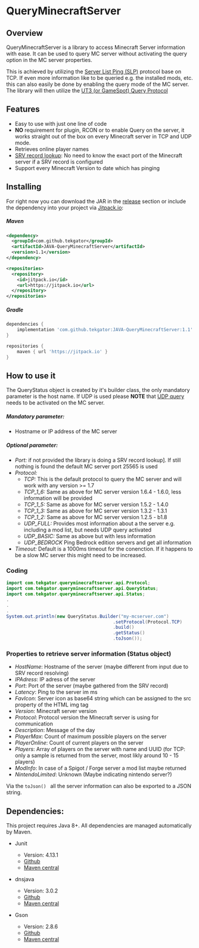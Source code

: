 # QueryMinecraftServer

## Overview

QueryMinecraftServer is a library to access Minecraft Server information with ease.
It can be used to query MC server without activating the query option in the MC 
server properties. 

This is achieved by utilizing the [Server List Ping (SLP)](https://wiki.vg/Server_List_Ping#Ping_Process) protocol base on TCP.
If even more information like to be queried e.g. the installed mods, etc. this can 
also easily be done by enabling the query mode of the MC server. The library will then 
utilize the [UT3 (or GameSpot) Query Protocol](https://wiki.vg/Query)

## Features
- Easy to use with just one line of code
- **NO** requirement for plugin, RCON or to enable Query on the server, it works straight out of the box on every Minecraft server in TCP and UDP mode.
- Retrieves online player names
- [SRV record lookup](https://www.namecheap.com/support/knowledgebase/article.aspx/9765/2208/how-can-i-link-my-domain-name-to-a-minecraft-server): No need to know the exact port of the Minecraft server if a SRV record is configured
- Support every Minecraft Version to date which has pinging

## Installing

For right now you can download the JAR in the [release](https://github.com/tekgator/JAVA-QueryMinecraftServer/releases) section or include the dependency into your project via [Jitpack.io](https://jitpack.io/#tekgator/JAVA-QueryMinecraftServer):

##### Maven
```xml
<dependency>
  <groupId>com.github.tekgator</groupId>
  <artifactId>JAVA-QueryMinecraftServer</artifactId>
  <version>1.1</version>
</dependency>
```
```xml
<repositories>
  <repository>
    <id>jitpack.io</id>
    <url>https://jitpack.io</url>
  </repository>
</repositories>
```

##### Gradle
```gradle
dependencies {
    implementation 'com.github.tekgator:JAVA-QueryMinecraftServer:1.1'
}

repositories {
    maven { url 'https://jitpack.io' }
}
```

## How to use it

The QueryStatus object is created by it's builder class, the only mandatory parameter 
is the host name.
If UDP is used please **NOTE** that [UDP query](https://wiki.vg/Query) needs to be activated on the MC server.

##### Mandatory parameter:
- Hostname or IP address of the MC server

##### Optional parameter:
- *Port:* if not provided the library is doing a SRV record lookup]. If still nothing is found the default MC server port 25565 is used
- *Protocol:*
  - *TCP:* This is the default protocol to query the MC server and will work with any version >= 1.7
  - *TCP_1_6:* Same as above for MC server version 1.6.4 - 1.6.0, less information will be provided
  - *TCP_1_5:* Same as above for MC server version 1.5.2 - 1.4.0
  - *TCP_1_3:* Same as above for MC server version 1.3.2 - 1.3.1
  - *TCP_1_2:* Same as above for MC server version 1.2.5 - b1.8
  - *UDP_FULL:* Provides most information about a the server e.g. including a mod list, but needs UDP query activated
  - *UDP_BASIC:* Same as above but with less information
  - *UDP_BEDROCK* Ping Bedrock edition servers and get all information
- *Timeout:* Default is a 1000ms timeout for the conenction. If it happens to be a slow MC server this might need to be increased.

### Coding

```Java
import com.tekgator.queryminecraftserver.api.Protocol;
import com.tekgator.queryminecraftserver.api.QueryStatus;
import com.tekgator.queryminecraftserver.api.Status;
.
.
.
System.out.println(new QueryStatus.Builder("my-mcserver.com")
                                        .setProtocol(Protocol.TCP)
                                        .build()
                                        .getStatus()
                                        .toJson());
```


### Properties to retrieve server information (Status object)

- *HostName*: Hostname of the server (maybe different from input due to SRV record resolving)
- *IPAdress*: IP adress of the server
- *Port*: Port of the server (maybe gathered from the SRV record)
- *Latency*: Ping to the server im ms
- *FavIcon*: Server icon as base64 string which can be assigned to the src property of the HTML img tag
- *Version*: Minecraft server version
- *Protocol*: Protocol version the Minecraft server is using for communication
- *Description*: Message of the day
- *PlayerMax*: Count of maximum possible players on the server
- *PlayerOnline*: Count of current players on the server
- *Players*: Array of players on the server with name and UUID (for TCP: only a sample is returned from the server, most likly around 10 - 15 players) 
- *ModInfo*: In case of a Spigot / Forge server a mod list maybe returned
- *NintendoLimited*: Unknown (Maybe indicating nintendo server?)

Via the ```toJson() ``` all the server information can also be exported to a JSON string.


## Dependencies:
This project requires Java 8+.
All dependencies are managed automatically by Maven.

- Junit
  - Version: 4.13.1
  - [Github](https://github.com/junit-team/junit5/)
  - [Maven central](https://search.maven.org/artifact/junit/junit/4.11/jar)

- dnsjava
  - Version: 3.0.2
  - [Github](https://github.com/dnsjava/dnsjava)
  - [Maven central](https://search.maven.org/artifact/dnsjava/dnsjava/3.0.2/bundle)

- Gson
  - Version: 2.8.6
  - [Github](https://github.com/google/gson)
  - [Maven central](https://search.maven.org/artifact/com.google.code.gson/gson/2.8.6/jar)
